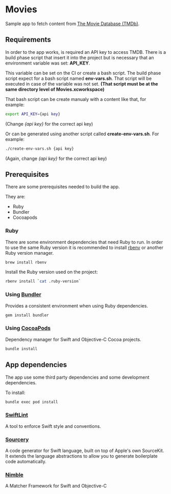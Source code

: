 # Movies

Sample app to fetch content from [The Movie Database (TMDb)](https://www.themoviedb.org/documentation/api).

## Requirements

In order to the app works, is required an API key to access TMDB. There is a
build phase script that insert it into the project but is necessary that an
environment variable was set: **API_KEY**.

This variable can be set on the CI or create a bash script. The build phase
script expect for a bash script named **env-vars.sh**. That script will be
executed in case of the variable was not set. **(That script must be at the same
directory level of Movies.xcworkspace)**

That bash script can be create manualy with a content like that, for example:

```sh
export API_KEY={api key}
```

(Change _{api key}_ for the correct api key)

Or can be generated using another script called **create-env-vars.sh**.
For example:

```sh
./create-env-vars.sh {api key}
```

(Again, change _{api key}_ for the correct api key)

## Prerequisites

There are some prerequisites needed to build the app.

They are:

- Ruby
- Bundler
- Cocoapods

### Ruby

There are some environment dependencies that need Ruby to run. In order to use
the same Ruby version it is recommended to install
[rbenv](https://github.com/rbenv/rbenv) or another Ruby version manager.

```sh
brew install rbenv
```

Install the Ruby version used on the project:

```sh
rbenv install `cat .ruby-version`
```

### Using [Bundler](https://bundler.io/)

Provides a consistent environment when using Ruby dependencies.

```sh
gem install bundler
```

### Using [CocoaPods](https://cocoapods.org/)

Dependency manager for Swift and Objective-C Cocoa projects.

```sh
bundle install
```

## App dependencies

The app use some third party dependencies and some development dependencies.

To install:

```sh
bundle exec pod install
```

### [SwiftLint](https://github.com/realm/SwiftLint)

A tool to enforce Swift style and conventions.

### [Sourcery](https://github.com/krzysztofzablocki/Sourcery)

A code generator for Swift language, built on top of Apple's own SourceKit.
It extends the language abstractions to allow you to generate boilerplate
code automatically.

### [Nimble](https://github.com/Quick/Nimble)

A Matcher Framework for Swift and Objective-C
